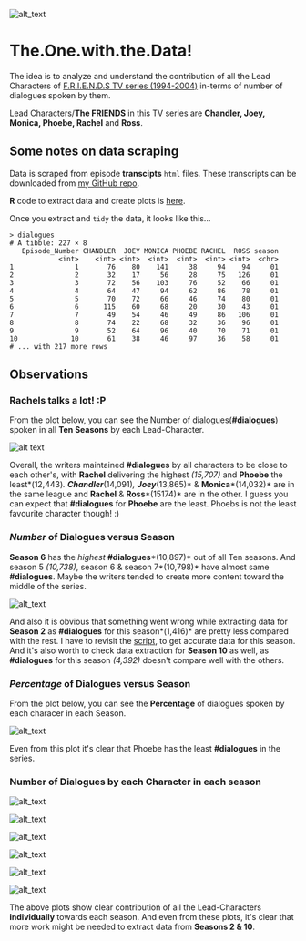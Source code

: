 ![alt_text](https://upload.wikimedia.org/wikipedia/commons/b/bc/Friends_logo.svg "FRIENDS") 

# The.One.with.the.Data!

The idea is to analyze and understand the contribution of all the Lead Characters of [F.R.I.E.N.D.S TV series (1994-2004)](https://en.wikipedia.org/wiki/Friends) in-terms of number of dialogues spoken by them.


Lead Characters/**The FRIENDS** in this TV series are **Chandler, Joey, Monica, Phoebe, Rachel** and **Ross**.

## Some notes on data scraping

Data is scraped from episode **transcipts** `html` files. These transcripts can be downloaded from [my GitHub repo](https://github.com/puneeth019/F.R.I.E.N.D.S/tree/master/transcripts).

**R** code to extract data and create plots is [here](https://github.com/puneeth019/F.R.I.E.N.D.S/blob/master/scripts/the_one_with_the_data.R).

Once you extract and `tidy` the data, it looks like this...

```
> dialogues
# A tibble: 227 × 8
   Episode_Number CHANDLER  JOEY MONICA PHOEBE RACHEL  ROSS season
            <int>    <int> <int>  <int>  <int>  <int> <int>  <chr>
1               1       76    80    141     38     94    94     01
2               2       32    17     56     28     75   126     01
3               3       72    56    103     76     52    66     01
4               4       64    47     94     62     86    78     01
5               5       70    72     66     46     74    80     01
6               6      115    60     68     20     30    43     01
7               7       49    54     46     49     86   106     01
8               8       74    22     68     32     36    96     01
9               9       52    64     96     40     70    71     01
10             10       61    38     46     97     36    58     01
# ... with 217 more rows
```

## Observations

### Rachels talks a lot! :P

From the plot below, you can see the Number of dialogues(**#dialogues**) spoken in all **Ten Seasons** by each Lead-Character.

![alt text](plots/Num_Dial_vs_character.png "Number of Dialogues vs. character")

Overall, the writers maintained **#dialogues** by all characters to be close to each other's, with **Rachel** delivering the highest *(15,707)* and **Phoebe** the least*(12,443)*. **Chandler***(14,091)*, **Joey***(13,865)* & **Monica***(14,032)* are in the same league and **Rachel** & **Ross***(15174)* are in the other. I guess you can expect that **#dialogues** for **Phoebe** are the least. Phoebs is not the least favourite character though! :)

### *Number* of Dialogues versus Season

**Season 6** has the *highest* **#dialogues***(10,897)* out of all Ten seasons. And season 5 *(10,738)*, season 6 & season 7*(10,798)* have almost same **#dialogues**. Maybe the writers tended to create more content toward the middle of the series.

![alt_text](plots/Num_Dial_vs_season.png "Number of Dialogues vs. Season")

And also it is obvious that something went wrong while extracting data for **Season 2** as **#dialogues** for this season*(1,416)* are pretty less compared with the rest. I have to revisit the [script](https://github.com/puneeth019/F.R.I.E.N.D.S/blob/master/scripts/the_one_with_the_data.R), to get accurate data for this season. And it's also worth to check data extraction for **Season 10** as well, as **#dialogues** for this season *(4,392)* doesn't compare well with the others.

### *Percentage* of Dialogues versus Season

From the plot below, you can see the **Percentage** of dialogues spoken by each characer in each Season.

![alt_text](plots/Perc_Dial_vs_season.png "Percentage of Dialogues vs. Season")

Even from this plot it's clear that Phoebe has the least **#dialogues** in the series.

### Number of Dialogues by each Character in each season

![alt_text](plots/Cyclic_Num_Dial_vs_ep_CHANDLER.png "Number of Dialogues by Chandler vs. Season") 

![alt_text](plots/Cyclic_Num_Dial_vs_ep_JOEY.png "Number of Dialogues by Joey vs. Season")

![alt_text](plots/Cyclic_Num_Dial_vs_ep_MONICA.png "Number of Dialogues by Monica vs. Season")

![alt_text](plots/Cyclic_Num_Dial_vs_ep_PHOEBE.png "Number of Dialogues by Phoebe vs. Season")

![alt_text](plots/Cyclic_Num_Dial_vs_ep_RACHEL.png "Number of Dialogues by Rachel vs. Season")

![alt_text](plots/Cyclic_Num_Dial_vs_ep_ROSS.png "Number of Dialogues by Ross vs. Season")

The above plots show clear contribution of all the Lead-Characters **individually** towards each season.
And even from these plots, it's clear that more work might be needed to extract data from **Seasons 2 & 10**.
